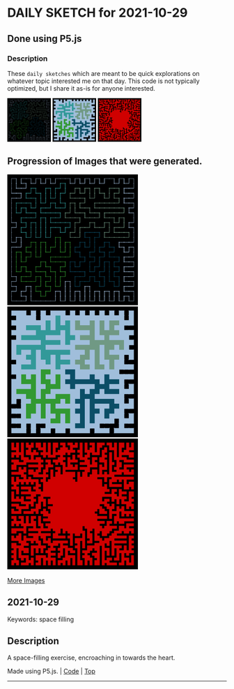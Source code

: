 # DAILY SKETCH for 2021-10-29

## Done using P5.js

### Description

These `daily sketches` which are meant to be quick explorations     on whatever topic interested me on that day. This code is not typically optimized, but I share it as-is     for anyone interested.

<img src = 'images/keep_2021-10-29-22-27-22.png' width = '100'> <img src = 'images/keep_2021-10-29-22-29-21.png' width = '100'> <img src = 'images/keep_2021-10-29-22-37-35.png' width = '100'> 

## Progression of Images that were generated.

<img src = 'images/keep_2021-10-29-22-27-22.png' width = '300'> 
<img src = 'images/keep_2021-10-29-22-29-21.png' width = '300'> 
<img src = 'images/keep_2021-10-29-22-37-35.png' width = '300'> 


[More Images](2021-10-29/images) 


## 2021-10-29
Keywords: space filling
 

## Description 

 A space-filling exercise, encroaching in towards the heart.
 

Made using P5.js. | [Code](2021/2021-10-29/) | [Top](#daily-sketches) 

-----

